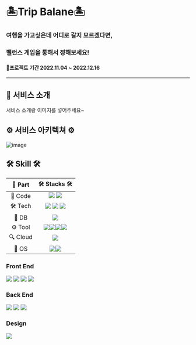 
<h1><b>🏝Trip Balane🏝</b></h3>
<h3>여행을 가고싶은데 어디로 갈지 모르겠다면,</h3>
<h3>밸런스 게임을 통해서 정해보세요!</h3>
<h4>📆프로젝트 기간 2022.11.04 ~ 2022.12.16</h4>

-------

<h2> 🚌 서비스 소개</h2>

서비스 소개랑 이미지를 넣어주세요~

<h2> ⚙ 서비스 아키텍쳐 ⚙</h2>

<div>

![image](https://user-images.githubusercontent.com/77573910/206008466-f0abc659-948e-433d-adc8-5f6f7000c7c4.png)

</div>

<h2><b>🛠 Skill 🛠</b></h2>

<div>

|🔩 Part|🛠 Stacks 🛠|
|:---:|:---:|
|📃 Code| <img src="https://img.shields.io/badge/java-FC4C02?style=for-the-badge&logo=&logoColor=white"> <img src="https://img.shields.io/badge/js-F7DF1E?style=for-the-badge&logo=JavaScript&logoColor=white"> | 
|🛠 Tech| <img src="https://img.shields.io/badge/react-61DAFB?style=for-the-badge&logo=React&logoColor=white"> <img src="https://img.shields.io/badge/Spring-6DB33F?style=for-the-badge&logo=github&logoColor=white"> <img src="https://img.shields.io/badge/GRADLE-02303A?style=for-the-badge&logo=Gradle&logoColor=white">|
|💾 DB| <img src="https://img.shields.io/badge/MariaDB-003545?style=for-the-badge&logo=MariaDB&logoColor=white">|
|⚙️ Tool| <img src="https://img.shields.io/badge/github-181717?style=for-the-badge&logo=github&logoColor=white"><img src="https://img.shields.io/badge/Jira-0052CC?style=for-the-badge&logo=Jira%20Software&logoColor=white"><img src="https://img.shields.io/badge/IntelliJ IDEA-000000?style=for-the-badge&logo=IntelliJ%20IDEA&logoColor=white"><img src="https://img.shields.io/badge/SSL-F68212?style=for-the-badge&logo=Open%20Access&logoColor=white">|
|🔍 Cloud| <img src="https://img.shields.io/badge/aws-232F3E?style=for-the-badge&logo=Amazon%20AWS&logoColor=white">|
|🐧 OS | <img src="https://img.shields.io/badge/linux-FCC624?style=for-the-badge&logo=linux&logoColor=black"><img src="https://img.shields.io/badge/Ubuntu-E95420?style=for-the-badge&logo=Ubuntu&logoColor=white">|

</div>

<h3>Front End</h3>
<p align=>
<img src="https://img.shields.io/badge/곽규현-61DAFB?style=for-the-badge&logo=react&logoColor=white">
<img src="https://img.shields.io/badge/조광익-61DAFB?style=for-the-badge&logo=react&logoColor=white">
<img src="https://img.shields.io/badge/이중오-61DAFB?style=for-the-badge&logo=react&logoColor=white">
<img src="https://img.shields.io/badge/박성우-61DAFB?style=for-the-badge&logo=react&logoColor=white">
<h3>Back End</h3>
<p align=>
<img src="https://img.shields.io/badge/김용문-6DB33F?style=for-the-badge&logo=spring&logoColor=white">
<img src="https://img.shields.io/badge/방주은-6DB33F?style=for-the-badge&logo=spring&logoColor=white">
<img src="https://img.shields.io/badge/김장원-6DB33F?style=for-the-badge&logo=spring&logoColor=white">
<h3>Design</h3>
<p align=>
<img src="https://img.shields.io/badge/서보영-31A8FF?style=for-the-badge&logo=Adobe Photoshop&logoColor=white">
<br>
